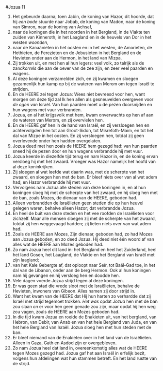 #Jozua 11
1. Het gebeurde daarna, toen Jabin, de koning van Hazor, dit hoorde, dat hij *een bode* stuurde naar Jobab, de koning van Madon, naar de koning van Simron, naar de koning van Achsaf,
2. naar de koningen die in het noorden in het Bergland, in de Vlakte ten zuiden van Kinneroth, in het Laagland en in de heuvels van Dor in het westen *woonden*,
3. naar de Kanaänieten in het oosten en in het westen, de Amorieten, de Hethieten, de Ferezieten en de Jebusieten in het Bergland en de Hevieten onder aan de Hermon, in het land van Mizpa.
4. Zij trokken uit, en met hen al hun legers: veel volk, zo talrijk als de zand*korrels* die aan de oever van de zee zijn, en zeer veel paarden en wagens.
5. Al deze koningen verzamelden zich, en zij kwamen en sloegen gezamenlijk hun kamp op bij de wateren van Merom om tegen Israël te strijden.
6. En de HEERE zei tegen Jozua: Wees niet bevreesd voor hen, want morgen om deze tijd zal Ik hen allen als gesneuvelden overgeven voor *de ogen van* Israël. Van hun paarden moet u de pezen doorsnijden en hun wagens met vuur verbranden.
7. Jozua, en al het krijgsvolk met hem, kwam onverwachts op hen af aan de wateren van Merom, en zij overvielen hen.
8. En de HEERE gaf hen in de hand van Israël, en zij versloegen hen en achtervolgden hen tot aan Groot-Sidon, tot Misrefoth-Maïm, en tot het dal van Mizpe in het oosten. En zij versloegen hen, totdat zij geen overlevende onder hen hadden overgelaten.
9. Jozua deed met hen zoals de HEERE hem gezegd had: van hun paarden sneed hij de pezen door en hun wagens verbrandde hij met vuur.
10. Jozua keerde in diezelfde tijd terug en nam Hazor in, en de koning ervan versloeg hij met het zwaard. Vroeger was Hazor namelijk het hoofd van al deze koninkrijken.
11. Zij sloegen al wat leefde wat daarin was, met de scherpte van het zwaard, en sloegen hen met de ban. Er bleef niets over van al wat adem had, en Hazor verbrandde hij met vuur.
12. Vervolgens nam Jozua alle steden van deze koningen in, en al hun koningen sloeg hij met de scherpte van het zwaard, en hij sloeg hen met de ban, zoals Mozes, de dienaar van de HEERE, geboden had.
13. Alleen verbrandden de Israëlieten geen steden die op hun heuvel gelegen waren, behalve alleen Hazor; dat verbrandde Jozua.
14. En heel de buit van deze steden en het vee roofden de Israëlieten voor zichzelf. Maar alle mensen sloegen zij met de scherpte van het zwaard, totdat zij hen weggevaagd hadden; zij lieten niets over van wat adem had.
15. Zoals de HEERE aan Mozes, Zijn dienaar, geboden had, zo had Mozes aan Jozua geboden, en zo deed Jozua. Hij deed niet één woord af van alles wat de HEERE aan Mozes geboden had.
16. Zo nam Jozua heel dit land in: het Bergland en heel het Zuiderland, heel het land Gosen, het Laagland, de Vlakte en het Bergland van Israël met zijn laagland;
17. van het Kale Gebergte af, dat oploopt naar Seïr, tot Baäl-Gad toe, in het dal van de Libanon, onder aan de berg Hermon. Ook al hun koningen nam hij gevangen en hij versloeg hen en doodde hen.
18. Vele dagen voerde Jozua strijd tegen al deze koningen.
19. Er was geen stad die vrede sloot met de Israëlieten, behalve de Hevieten, inwoners van Gibeon. Alles namen zij door strijd in.
20. Want het kwam van de HEERE dat Hij hun harten zo verhardde dat zij Israël met strijd tegemoet trokken. *Het was* opdat *Jozua* hen met de ban zou slaan *en* er voor hen geen genade zou zijn, maar opdat hij hen weg zou vagen, zoals de HEERE aan Mozes geboden had.
21. In die tijd kwam Jozua en roeide de Enakieten uit, van het bergland, van Hebron, van Debir, van Anab en van het hele Bergland van Juda, en van het hele Bergland van Israël. Jozua sloeg hen met hun steden met de ban.
22. Er bleef niemand van de Enakieten over in het land van de Israëlieten. Alleen in Gaza, Gath en Asdod zijn er overgebleven.
23. Zo nam Jozua heel dat land in, overeenkomstig alles wat de HEERE tegen Mozes gezegd had. Jozua gaf het aan Israël in erfelijk bezit, volgens hun afdelingen wat hun stammen betreft. En het land rustte van de strijd.
